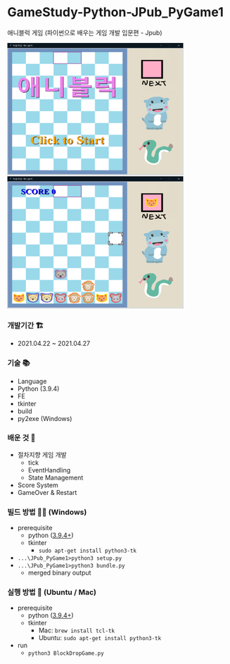 # GameStudy-Python-JPub_PyGame1
애니블럭 게임 (파이썬으로 배우는 게임 개발 입문편 - Jpub)

<img src='preview1.png' width="400px" height="300px"/>&nbsp;
<img src='preview2.png' width="400px" height="300px"/>

### 개발기간 🏗️
* 2021.04.22 ~ 2021.04.27
   
### 기술 📚
* Language
 * Python (3.9.4)
* FE
 * tkinter
* build
 * py2exe (Windows)

### 배운 것 📖
* 절차지향 게임 개발
  * tick
  * EventHandling
  * State Management
* Score System
* GameOver & Restart

### 빌드 방법 👷‍♂️ (Windows)
 * prerequisite
   * python ([3.9.4+](https://www.python.org/downloads/))
   * tkinter
     * `sudo apt-get install python3-tk`
 * `...\JPub_PyGame1>python3 setup.py`
 * `...\JPub_PyGame1>python3 bundle.py`
   * merged binary output

### 실행 방법 🏃 (Ubuntu / Mac)
* prerequisite
  * python ([3.9.4+](https://www.python.org/downloads/))
  * tkinter
    * Mac:
      `brew install tcl-tk`
    * Ubuntu:
      `sudo apt-get install python3-tk`
* run
  * `python3 BlockDropGame.py`
